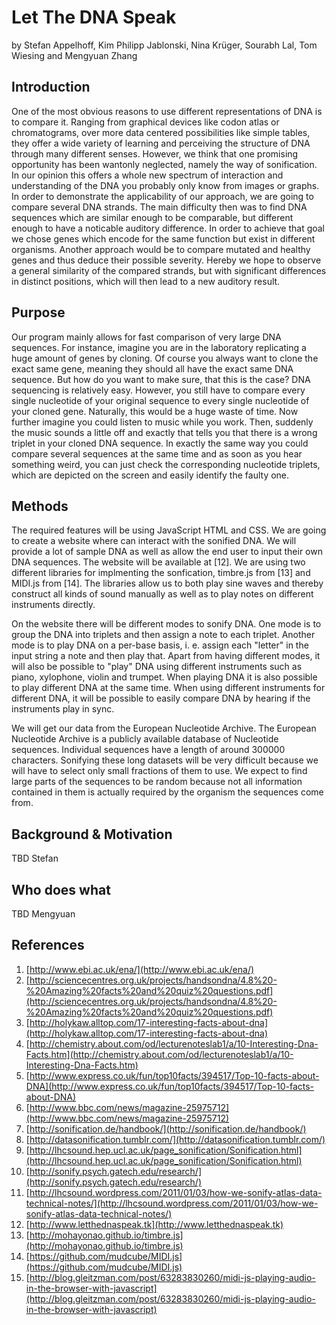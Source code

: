 # Let The DNA Speak
by Stefan Appelhoff, Kim Philipp Jablonski, Nina Kr&uuml;ger, Sourabh Lal, Tom Wiesing and Mengyuan Zhang

## Introduction
One of the most obvious reasons to use different representations of DNA is to compare it. Ranging from graphical devices like codon atlas or chromatograms, over more data centered possibilities like simple tables, they offer a wide variety of learning and perceiving the structure of DNA through many different senses.
However, we think that one promising opportunity has been wantonly neglected, namely the way of sonification. In our opinion this offers a whole new spectrum of interaction and understanding of the DNA you probably only know from images or graphs.
In order to demonstrate the applicability of our approach, we are going to compare several DNA strands. The main difficulty then was to find DNA sequences which are similar enough to be comparable, but different enough to have a noticable auditory difference.
In order to achieve that goal we chose genes which encode for the same function but exist in different organisms. Another approach would be to compare mutated and healthy genes and thus deduce their possible severity. Hereby we hope to observe a general similarity of the compared strands, but with significant differences in distinct positions, which will then lead to a new auditory result.

## Purpose
Our program mainly allows for fast comparison of very large DNA sequences. For instance, imagine you are in the laboratory replicating a huge amount of genes by cloning. Of course you always want to clone the exact same gene, meaning they should all have the exact same DNA sequence. But how do you want to make sure, that this is the case?
DNA sequencing is relatively easy. However, you still have to compare every single nucleotide of your original sequence to every single nucleotide of your cloned gene. Naturally, this would be a huge waste of time.
Now further imagine you could listen to music while you work. Then, suddenly the music sounds a little off and exactly that tells you that there is a wrong triplet in your cloned DNA sequence. In exactly the same way you could compare several sequences at the same time and as soon as you hear something weird, you can just check the corresponding nucleotide triplets, which are depicted on the screen and easily identify the faulty one. 

## Methods

The required features will be using JavaScript HTML and CSS. We are going to create a website where can interact with the sonified DNA. We will provide a lot of sample DNA as well as allow the end user to input their own DNA sequences. The website will be available at [12]. We are using two different libraries for implmenting the sonfication, timbre.js from [13] and MIDI.js from [14]. The libraries allow us to both play sine waves and thereby construct all kinds of sound manually as well as to play notes on different instruments directly. 

On the website there will be different modes to sonify DNA. One mode is to group the DNA into triplets and then assign a note to each triplet. Another mode is to play DNA on a per-base basis, i. e. assign each "letter" in the input string a note and then play that. Apart from having different modes, it will also be possible to "play" DNA using different instruments such as piano, xylophone, violin and trumpet. When playing DNA it is also possible to play different DNA at the same time. When using different instruments for different DNA, it will be possible to easily compare DNA by hearing if the instruments play in sync. 

We will get our data from the European Nucleotide Archive. The European Nucleotide Archive is a publicly available database of Nucleotide sequences. Individual sequences have a length of around 300000 characters. Sonifying these long datasets will be very difficult because we will have to select only small fractions of them to use. We expect to find large parts of the sequences to be random because not all information contained in them is actually required by the organism the sequences come from.  

## Background & Motivation

TBD Stefan

## Who does what

TBD Mengyuan

## References

1. [http://www.ebi.ac.uk/ena/](http://www.ebi.ac.uk/ena/)
2. [http://sciencecentres.org.uk/projects/handsondna/4.8%20-%20Amazing%20facts%20and%20quiz%20questions.pdf](http://sciencecentres.org.uk/projects/handsondna/4.8%20-%20Amazing%20facts%20and%20quiz%20questions.pdf)
3. [http://holykaw.alltop.com/17-interesting-facts-about-dna](http://holykaw.alltop.com/17-interesting-facts-about-dna)
4. [http://chemistry.about.com/od/lecturenoteslab1/a/10-Interesting-Dna-Facts.htm](http://chemistry.about.com/od/lecturenoteslab1/a/10-Interesting-Dna-Facts.htm)
5. [http://www.express.co.uk/fun/top10facts/394517/Top-10-facts-about-DNA](http://www.express.co.uk/fun/top10facts/394517/Top-10-facts-about-DNA)
6. [http://www.bbc.com/news/magazine-25975712](http://www.bbc.com/news/magazine-25975712)
7. [http://sonification.de/handbook/](http://sonification.de/handbook/)
8. [http://datasonification.tumblr.com/](http://datasonification.tumblr.com/)
9. [http://lhcsound.hep.ucl.ac.uk/page_sonification/Sonification.html](http://lhcsound.hep.ucl.ac.uk/page_sonification/Sonification.html)
10. [http://sonify.psych.gatech.edu/research/](http://sonify.psych.gatech.edu/research/)
11. [http://lhcsound.wordpress.com/2011/01/03/how-we-sonify-atlas-data-technical-notes/](http://lhcsound.wordpress.com/2011/01/03/how-we-sonify-atlas-data-technical-notes/)
12. [http://www.letthednaspeak.tk](http://www.letthednaspeak.tk)
13. [http://mohayonao.github.io/timbre.js](http://mohayonao.github.io/timbre.js)
14. [https://github.com/mudcube/MIDI.js](https://github.com/mudcube/MIDI.js)
15. [http://blog.gleitzman.com/post/63283830260/midi-js-playing-audio-in-the-browser-with-javascript](http://blog.gleitzman.com/post/63283830260/midi-js-playing-audio-in-the-browser-with-javascript)